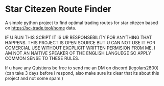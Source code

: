 # Star Citezen Route Finder

A simple python project to find optimal trading routes for star citezen
based on https://sc-trade.tool/home data.

IF U RUN THIS SCRIPT IT IS UR RESPONSEBILITY FOR ANYTHING THAT HAPPENS.
THIS PROJECT IS OPEN SOURCE BUT U CAN NOT USE IT FOR COMERCIAL USE WITHOUT EXCPLICIT WRITTEN PERMISION FROM ME.
I AM NOT AN NAITIVE SPEAKER OF THE ENGLISH LANGUEGE SO APPLY COMMON SENSE TO THESE RULES.

If u have any Quistions be free to send me an DM on discord (legolars2800) (can take 3 days before i respond, also make sure its clear that its about this project and not some spam.)